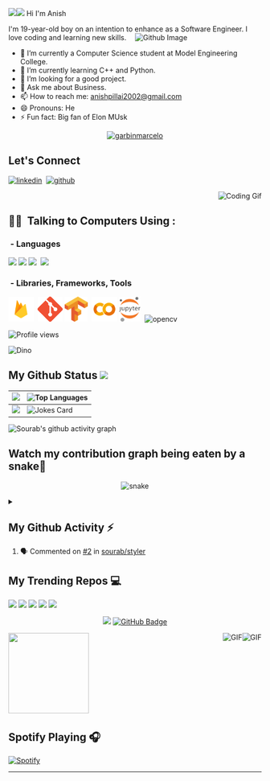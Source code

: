 <img src="https://media.giphy.com/media/hvRJCLFzcasrR4ia7z/giphy.gif" width="40px"><a href="https://github.com/404"><img src="https://user-images.githubusercontent.com/73097560/115834477-dbab4500-a447-11eb-908a-139a6edaec5c.gif"></a>
Hi I'm Anish

I'm 19-year-old boy on an intention to enhance as a Software Engineer. I love coding and learning new skills.
<img width="50%" align="right" alt="Github Image" src="https://raw.githubusercontent.com/onimur/.github/master/.resources/git-header.svg" />
- 🔭 I’m currently a Computer Science student at Model Engineering College.
- 🌱 I’m currently learning C++ and Python.
- 🤔 I’m looking for a good project.
- 💬 Ask me about Business.
- 📫 How to reach me: [anishpillai2002@gmail.com](mailto:anishpillai2002@gmail.com)
- 😄 Pronouns: He
- ⚡ Fun fact: Big fan of Elon MUsk

<div align="center">
<a href="https://www.techanalysisblog.com/" target="_blank"><img src="https://1.bp.blogspot.com/-WZopU8y8Byg/YULtV9GHe3I/AAAAAAAAAGg/QuBp3uTCAGAideA0xWv-RFvyUAMTgf6RACLcBGAsYHQ/s220/Tech%2BAnalysis%2BBlog.jpg" height="45" width="170" alt="garbinmarcelo" /></a></div>

## Let's Connect  

[<img src='https://github.com/sourabmaity/sourabmaity/blob/main/assets/logo/iconfinder_social_media_isometric_14-linkedin_3529657.png' alt='linkedin' height='40'>](https://www.linkedin.com/in/anish-pillai2002/)&nbsp; [<img src='https://github.com/sourabmaity/sourabmaity/blob/main/assets/logo/iconfinder__github_1156638.png' alt='github' height='40'>](https://github.com/AnishPillai2002)&nbsp;  

<img alt="Coding Gif" src="https://github.com/sourabmaity/sourabmaity/blob/main/assets/gif.gif" height="200" align="right"/>&nbsp;
 <br/>
 
## 👨‍💻 &nbsp;Talking to Computers Using :

### &nbsp;- Languages

<img src = 'https://github.com/sourabmaity/sourabmaity/blob/main/assets/logo/cpp.png' height='40'/>&nbsp;<img src = 'https://github.com/sourabmaity/sourabmaity/blob/main/assets/logo/python.png' height='40'/>&nbsp;<img src = 'https://github.com/sourabmaity/sourabmaity/blob/main/assets/logo/java.png' height='40'/>&nbsp; <img src = 'https://github.com/sourabmaity/sourabmaity/blob/main/assets/logo/html.png' width='40'/>&nbsp;

### &nbsp;- Libraries, Frameworks, Tools  


<img src = 'https://github.com/saumya66/saumya66/blob/main/assets/logo/firebase.png' height='50'/>&nbsp;
<img src = 'https://github.com/saumya66/saumya66/blob/main/assets/logo/git.png' height='50'/>&nbsp;<img src = 'https://github.com/saumya66/saumya66/blob/main/assets/logo/tens.png' height='50'/>&nbsp;  <img src = 'https://github.com/saumya66/saumya66/blob/main/assets/logo/colab.png' height='50'/>&nbsp;<img src = 'https://github.com/saumya66/saumya66/blob/main/assets/logo/jupy.png' height='50'/>&nbsp;
<img src="https://www.vectorlogo.zone/logos/opencv/opencv-icon.svg" alt="opencv" width="40" height="40"/> 

![Profile views](https://gpvc.arturio.dev/sourabmaity)

![Dino](https://github.com/sourabmaity/sourabmaity/blob/main/dino.gif)

## My Github Status <img src="https://media.giphy.com/media/iY8CRBdQXODJSCERIr/giphy.gif" width="50px">
| ![](https://github-readme-stats.vercel.app/api?username=sourabmaity&show_icons=true&bg_color=45,fc00ff,00dbde&title_color=fff&text_color=fff) | ![Top Languages](https://github-readme-stats.vercel.app/api/top-langs/?username=sourabmaity) |
| --- | --- |
| ![](https://github-readme-streak-stats.herokuapp.com/?user=sourabmaity) | ![Jokes Card](https://readme-jokes.vercel.app/api) |

![Sourab's github activity graph](https://activity-graph.herokuapp.com/graph?username=sourabmaity&theme=react-dark&hide_border=true&area=true&bg_color=9842f5)


## Watch my contribution graph being eaten by a snake🐍

<p align="center">
  <img src="https://github.com/sourabmaity/sourabmaity/blob/output/github-contribution-grid-snake.svg" alt="snake"></center>
</p>

<details>
<summary></summary>

[![Tap to Reload](https://metrics.lecoq.io/sourabmaity?template=classic&base.header=0&base.metadata=0&isocalendar=1&languages=1&people=1&isocalendar.duration=half-year&languages.limit=8&languages.sections=most-used&languages.colors=github&languages.threshold=0%25&languages.indepth=false&languages.recent.load=300&languages.recent.days=14&people.limit=24&people.size=28&people.types=followers%2C%20following&people.identicons=false&people.shuffle=false&config.timezone=Asia%2FCalcutta)](https://www.github.com/sourabmaity)

</details>

## My Github Activity ⚡

<!--START_SECTION:activity-->
1. 🗣 Commented on [#2](https://github.com/styler/issues/2) in [sourab/styler](https://github.com/r)

<!--END_SECTION:activity-->

## My Trending Repos 💻

[![](https://github-readme-stats.vercel.app/api/pin/?username=sourabmaity&repo=DuckHuntGame-AI&&bg_color=45,fc00ff,00dbde&title_color=fff&text_color=fff)](https://github.com/sourabmaity/DuckHuntGame-AI)
[![](https://github-readme-stats.vercel.app/api/pin/?username=sourabmaity&repo=OpenCV_Basics&&bg_color=45,fc00ff,00dbde&title_color=fff&text_color=fff)](https://github.com/sourabmaity/OpenCV_Basics)
[![](https://github-readme-stats.vercel.app/api/pin/?username=sourabmaity&repo=JERVIS_AI&bg_color=45,fc00ff,00dbde&title_color=fff&text_color=fff)](https://github.com/sourabmaity/JERVIS_AI)
[![](https://github-readme-stats.vercel.app/api/pin/?username=sourabmaity&repo=AlgorithmsAndDataStructure&bg_color=45,fc00ff,00dbde&title_color=fff&text_color=fff)](https://github.com/sourabmaity/AlgorithmsAndDataStructure)
[![](https://github-readme-stats.vercel.app/api/pin/?username=sourabmaity&repo=Vegetable-Detection_App&bg_color=45,fc00ff,00dbde&title_color=fff&text_color=fff)](https://github.com/sourabmaity/Vegetable-Detection_App)

<p align='center'><img src='https://visitor-badge.laobi.icu/badge?page_id=sourabmaity'> <a href="https://github.com/SOURAB-BAPPA?tab=followers"><img src="https://img.shields.io/github/followers/sourabmaity?label=Followers&style=social" alt="GitHub Badge"></a>
</p>
<img align="right" alt="GIF" height="160px" src="https://octodex.github.com/images/daftpunktocat-thomas.gif" />
<img src="https://octodex.github.com/images/daftpunktocat-guy.gif" height="160px" width="160px"> 

<img align="right" alt="GIF" height="170px" src="https://media.giphy.com/media/J5B1Y8QZnzXXbLQIBu/giphy.gif" />

## Spotify Playing 🎧



[![Spotify](https://novatorem2-alpha.vercel.app/api/spotify)](https://open.spotify.com/user/v3u6o6qjexr1zv9w39l6c4qq2)


------

